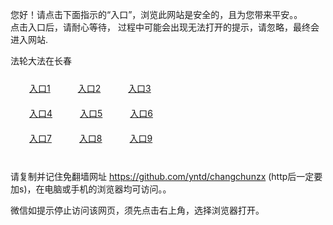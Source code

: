 您好！请点击下面指示的“入口”，浏览此网站是安全的，且为您带来平安。。 <br/>
点击入口后，请耐心等待， 过程中可能会出现无法打开的提示，请忽略，最终会进入网站. </br>

法轮大法在长春<br/>
<div style="padding:10px"><a style="margin:20px" target="_blank" href="https://dht16v07e7gzo.cloudfront.net/2Qpsp?ctmygt" id="ccLink1" rel="nofollow">入口1</a> <a target="_blank" style="margin:20px" href="https://d3kz7q3elxoz6r.cloudfront.net/2Qpsp?pnkixki" id="ccLink2" rel="nofollow">入口2</a> <a style="margin:20px" target="_blank" href="https://dieeojj7bjfso.cloudfront.net/2Qpsp?hjlucyuf" id="ccLink3" rel="nofollow">入口3</a></div>

<div style="padding:10px" ><a style="margin:20px" target="_blank" href="https://dht16v07e7gzo.cloudfront.net/2Qpsp?ctmygt" id="ccLink4" rel="nofollow">入口4</a> <a style="margin:20px" href="https://d3kz7q3elxoz6r.cloudfront.net/2Qpsp?pnkixki" target="_blank" id="ccLink5" rel="nofollow">入口5</a> <a style="margin:20px" href="https://dieeojj7bjfso.cloudfront.net/2Qpsp?hjlucyuf" target="_blank" id="ccLink6" rel="nofollow">入口6</a></div>

<div style="padding:10px"><a style="margin:20px" target="_blank" href="https://dht16v07e7gzo.cloudfront.net/2Qpsp?ctmygt" id="ccLink7" rel="nofollow">入口7</a> <a style="margin:20px" href="https://d3kz7q3elxoz6r.cloudfront.net/2Qpsp?pnkixki" target="_blank" id="ccLink8" rel="nofollow">入口8</a> <a style="margin:20px" target="_blank" href="https://dieeojj7bjfso.cloudfront.net/2Qpsp?hjlucyuf" id="ccLink9" rel="nofollow">入口9</a></div>

<br/>



请复制并记住免翻墙网址 https://github.com/yntd/changchunzx (http后一定要加s)，在电脑或手机的浏览器均可访问。。<br/>

微信如提示停止访问该网页，须先点击右上角，选择浏览器打开。
